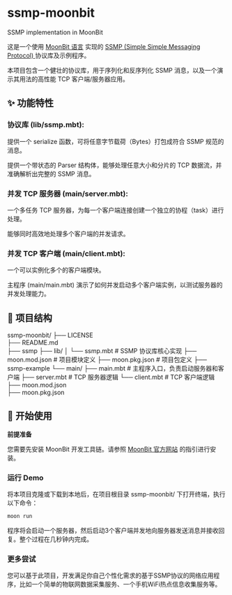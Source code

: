 # ssmp-moonbit
SSMP implementation in MoonBit

这是一个使用 [MoonBit 语言](https://www.moonbitlang.com/) 实现的 [SSMP (Simple Simple Messaging Protocol) ](https://github.com/node/ssmp) 协议库及示例程序。

本项目包含一个健壮的协议库，用于序列化和反序列化 SSMP 消息，以及一个演示其用法的高性能 TCP 客户端/服务器应用。

## ✨ 功能特性
### 协议库 (lib/ssmp.mbt):

提供一个 serialize 函数，可将任意字节载荷（Bytes）打包成符合 SSMP 规范的消息。

提供一个带状态的 Parser 结构体，能够处理任意大小和分片的 TCP 数据流，并准确解析出完整的 SSMP 消息。

### 并发 TCP 服务器 (main/server.mbt):

一个多任务 TCP 服务器，为每一个客户端连接创建一个独立的协程（task）进行处理。

能够同时高效地处理多个客户端的并发请求。

### 并发 TCP 客户端 (main/client.mbt):

一个可以实例化多个的客户端模块。

主程序 (main/main.mbt) 演示了如何并发启动多个客户端实例，以测试服务器的并发处理能力。


## 📁 项目结构
ssmp-moonbit/
├── LICENSE             
├── README.md             
├── ssmp
  ├── lib/
  │   └── ssmp.mbt          # SSMP 协议库核心实现
  ├── moon.mod.json         # 项目模块定义
  ├── moon.pkg.json         # 项目包定义
├── ssmp-example
  └── main/
    ├── main.mbt          # 主程序入口，负责启动服务器和客户端
    ├── server.mbt        # TCP 服务器逻辑
    └── client.mbt        # TCP 客户端逻辑
  ├── moon.mod.json  
  ├── moon.pkg.json   

## 🚀 开始使用

**前提准备**

您需要先安装 MoonBit 开发工具链。请参照 [MoonBit 官方网站](https://www.moonbitlang.com/) 的指引进行安装。

### 运行 Demo

将本项目克隆或下载到本地后，在项目根目录 ssmp-moonbit/ 下打开终端，执行以下命令：

``` Bash
moon run
```

程序将会启动一个服务器，然后启动3个客户端并发地向服务器发送消息并接收回复。整个过程在几秒钟内完成。

### 更多尝试

您可以基于此项目，开发满足你自己个性化需求的基于SSMP协议的网络应用程序，比如一个简单的物联网数据采集服务、一个手机WiFi热点信息收集服务等。

